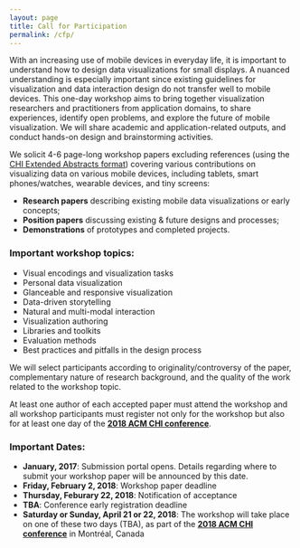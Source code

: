 ```yaml
---
layout: page
title: Call for Participation
permalink: /cfp/
---
```


With an increasing use of mobile devices in everyday life, it is important to understand how to design data visualizations for small displays. A nuanced understanding is especially important since existing guidelines for visualization and data interaction design do not transfer well to mobile devices. This one-day workshop aims to bring together visualization researchers and practitioners from application domains, to share experiences, identify open problems, and explore the future of mobile visualization. We will share academic and application-related outputs, and conduct hands-on design and brainstorming activities. 

We solicit 4-6 page-long workshop papers excluding references (using the [CHI Extended Abstracts format](https://chi2018.acm.org/chi-proceedings-format/)) covering various contributions on visualizing data on various mobile devices, including tablets, smart phones/watches, wearable devices, and tiny screens:
- **Research papers** describing existing mobile data visualizations or early concepts;
- **Position papers** discussing existing & future designs and processes;
- **Demonstrations** of prototypes and completed projects.

### Important workshop topics:
- Visual encodings and visualization tasks
- Personal data visualization 
- Glanceable and responsive visualization
- Data-driven storytelling
- Natural and multi-modal interaction
- Visualization authoring
- Libraries and toolkits
- Evaluation methods
- Best practices and pitfalls in the design process

We will select participants according to originality/controversy of the paper, complementary nature of research background, and the quality of the work related to the workshop topic.

At least one author of each accepted paper must attend the workshop and all workshop participants must register not only for the workshop but also for at least one day of the **[2018 ACM CHI conference](https://chi2018.acm.org/)**. 

### Important Dates:
- **January, 2017**: Submission portal opens. Details regarding where to submit your workshop paper will be announced by this date.
- **Friday, February 2, 2018**: Workshop paper deadline
- **Thursday, Feburary 22, 2018**: Notification of acceptance
- **TBA**: Conference early registration deadline 
- **Saturday or Sunday, April 21 or 22, 2018**: The workshop will take place on one of these two days (TBA), as part of the **[2018 ACM CHI conference](https://chi2018.acm.org/)** in Montréal, Canada 